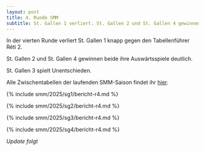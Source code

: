 ```yaml
---
layout: post
title: 4. Runde SMM
subtitle: St. Gallen 1 verliert. St. Gallen 2 und St. Gallen 4 gewinnen. St. Gallen 3 spielt Unentschieden.
---
```


In der vierten Runde verliert St. Gallen 1 knapp gegen den Tabellenführer Réti 2.

St. Gallen 2 und St. Gallen 4 gewinnen beide ihre Auswärtsspiele deutlich.

St. Gallen 3 spielt Unentschieden.

Alle Zwischentabellen der laufenden SMM-Saison findet ihr [hier](/smm/2025/sg1).

{% include smm/2025/sg1/bericht-r4.md %}

{% include smm/2025/sg2/bericht-r4.md %}

{% include smm/2025/sg3/bericht-r4.md %}

{% include smm/2025/sg4/bericht-r4.md %}

_Update folgt_

<style>
table th, table td:nth-of-type(4) {
    white-space: nowrap;
}
</style>
